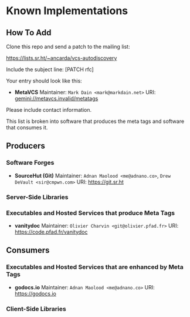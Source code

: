 # Known Implementations

## How To Add

Clone this repo and send a patch to the mailing list:

<https://lists.sr.ht/~ancarda/vcs-autodiscovery>

Include the subject line: [PATCH rfc]

Your entry should look like this:

* **MetaVCS**
    Maintainer: `Mark Dain <mark@markdain.net>`
    URI: <gemini://metavcs.invalid/metatags>

Please include contact information.

This list is broken into software that produces the meta tags and software
that consumes it.

## Producers

### Software Forges

* **SourceHut (Git)**
    Maintainer: `Adnan Maolood <me@adnano.co>`, `Drew DeVault <sir@cmpwn.com>`
    URI: <https://git.sr.ht>

### Server-Side Libraries

### Executables and Hosted Services that produce Meta Tags

* **vanitydoc**
    Maintainer: `Olivier Charvin <git@olivier.pfad.fr>`
    URI: <https://code.pfad.fr/vanitydoc>

## Consumers

### Executables and Hosted Services that are enhanced by Meta Tags

* **godocs.io**
    Maintainer: `Adnan Maolood <me@adnano.co>`
    URI: <https://godocs.io>

### Client-Side Libraries
